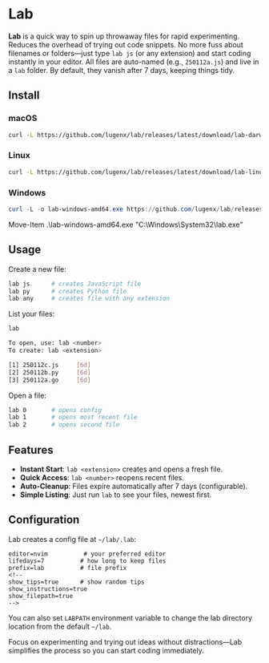 # Lab
**Lab** is a quick way to spin up throwaway files for rapid experimenting. Reduces the overhead of trying out code snippets. No more fuss about filenames or folders—just type `lab js` (or any extension) and start coding instantly in your editor. All files are auto-named (e.g., `250112a.js`) and live in a `lab` folder. By default, they vanish after 7 days, keeping things tidy.

## Install
### macOS
```bash
curl -L https://github.com/lugenx/lab/releases/latest/download/lab-darwin-amd64 -o /tmp/lab && chmod +x /tmp/lab && sudo mv /tmp/lab /usr/local/bin/lab
```
### Linux
```bash
curl -L https://github.com/lugenx/lab/releases/latest/download/lab-linux-amd64 -o /tmp/lab && chmod +x /tmp/lab && sudo mv /tmp/lab /usr/local/bin/lab
```
### Windows
```powershell
curl -L -o lab-windows-amd64.exe https://github.com/lugenx/lab/releases/latest/download/lab-windows-amd64.exe
```
Move-Item .\lab-windows-amd64.exe "C:\Windows\System32\lab.exe"

## Usage
Create a new file:
```bash
lab js      # creates JavaScript file
lab py      # creates Python file
lab any     # creates file with any extension
```

List your files:
```bash
lab

To open, use: lab <number>
To create: lab <extension>

[1] 250112c.js     [6d]
[2] 250112b.py     [6d]
[3] 250112a.go     [6d]
```

Open a file:
```bash
lab 0       # opens config
lab 1       # opens most recent file
lab 2       # opens second file
```

## Features
- **Instant Start**: `lab <extension>` creates and opens a fresh file.
- **Quick Access**: `lab <number>` reopens recent files.
- **Auto-Cleanup**: Files expire automatically after 7 days (configurable).
- **Simple Listing**: Just run `lab` to see your files, newest first.

## Configuration
Lab creates a config file at `~/lab/.lab`:
```
editor=nvim          # your preferred editor
lifedays=7          # how long to keep files
prefix=lab          # file prefix
<!--
show_tips=true      # show random tips
show_instructions=true
show_filepath=true
-->
```

You can also set `LABPATH` environment variable to change the lab directory location from the default `~/lab`.

Focus on experimenting and trying out ideas without distractions—Lab simplifies the process so you can start coding immediately.
